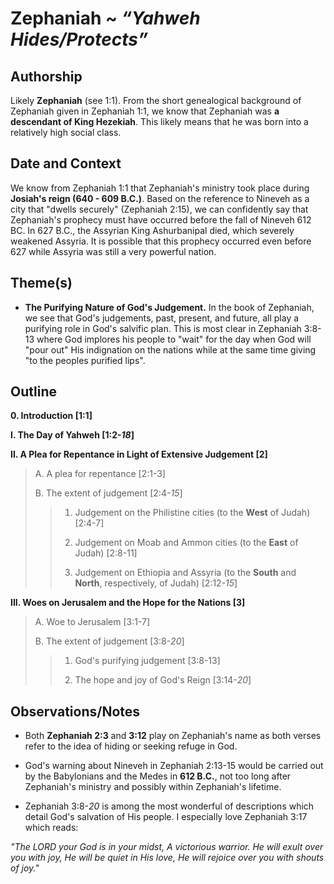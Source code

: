 # Zephaniah ~ *“Yahweh Hides/Protects”*


## Authorship
Likely **Zephaniah** (see 1:1).  From the short genealogical background of Zephaniah given in Zephaniah 1:1, we know that Zephaniah was **a descendant of King Hezekiah**.  This likely means that he was born into a relatively high social class.


## Date and Context
We know from Zephaniah 1:1 that Zephaniah's ministry took place during **Josiah's reign (640 - 609 B.C.)**.  Based on the reference to Nineveh as a city that "dwells securely" (Zephaniah 2:15), we can confidently say that Zephaniah's prophecy must have occurred before the fall of Nineveh 612 BC.  In 627 B.C., the Assyrian King Ashurbanipal died, which severely weakened Assyria.  It is possible that this prophecy occurred even before 627 while Assyria was still a very powerful nation.


## Theme(s)
- **The Purifying Nature of God's Judgement.**  In the book of Zephaniah, we see that God's judgements, past, present, and future, all play a purifying role in God's salvific plan.  This is most clear in Zephaniah 3:8-13 where God implores his people to "wait" for the day when God will "pour out" His indignation on the nations while at the same time giving "to the peoples purified lips".


## Outline
**0. Introduction  [1:1]**

**I. The Day of Yahweh  [1:2-*18*]**

**II. A Plea for Repentance in Light of Extensive Judgement  [2]**

  > A. A plea for repentance  [2:1-3]
  > 
  > B. The extent of judgement  [2:4-*15*]
  > 
  >   > 1. Judgement on the Philistine cities (to the **West** of Judah)  [2:4-7]
  >   > 
  >   > 2. Judgement on Moab and Ammon cities (to the **East** of Judah)  [2:8-11]
  >   > 
  >   > 3. Judgement on Ethiopia and Assyria (to the **South** and **North**, respectively, of Judah)  [2:12-*15*]

**III. Woes on Jerusalem and the Hope for the Nations  [3]**

  > A. Woe to Jerusalem  [3:1-7]
  > 
  > B. The extent of judgement  [3:8-*20*]
  > 
  >   > 1. God's purifying judgement  [3:8-13]
  >   > 
  >   > 2. The hope and joy of God's Reign  [3:14-*20*]


## Observations/Notes
  - Both **Zephaniah 2:3** and **3:12** play on Zephaniah's name as both verses refer to the idea of hiding or seeking refuge in God.

  - God's warning about Nineveh in Zephaniah 2:13-15 would be carried out by the Babylonians and the Medes in **612 B.C.**, not too long after Zephaniah's ministry and possibly within Zephaniah's lifetime.

  - Zephaniah 3:8-*20* is among the most wonderful of descriptions which detail God's salvation of His people.  I especially love Zephaniah 3:17 which reads:

  *"The LORD your God is in your midst, A victorious warrior. He will exult over you with joy, He will be quiet in His love, He will rejoice over you with shouts of joy."*
